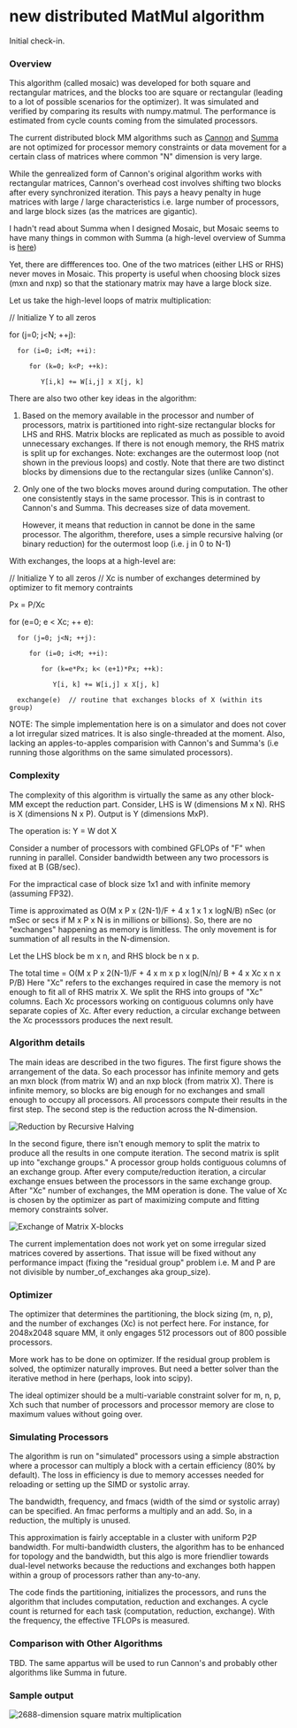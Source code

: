 
# new distributed MatMul algorithm

Initial check-in.

###  Overview

This algorithm (called mosaic) was developed for both square and rectangular matrices, and the blocks too are square or rectangular (leading to a lot of possible scenarios for the optimizer). It was simulated and verified by comparing its results with numpy.matmul. The performance is estimated from cycle counts coming from the simulated processors.

The current distributed block MM algorithms such as [Cannon](https://iq.opengenus.org/cannon-algorithm-distributed-matrix-multiplication/) and [Summa](http://www.netlib.org/lapack/lawnspdf/lawn96.pdf) are not optimized for processor memory constraints or data movement for a certain class of matrices where common "N" dimension is very large.

While the genrealized form of Cannon's original algorithm works with rectangular matrices, Cannon's overhead cost involves shifting two blocks after every synchronized iteration. This pays a heavy penalty in huge matrices with large / large characteristics i.e. large number of processors, and large block sizes (as the matrices are gigantic).

I hadn't read about Summa when I designed Mosaic, but Mosaic seems to have many things in common with Summa (a high-level overview of Summa is [here](http://cseweb.ucsd.edu/classes/fa12/cse260-b/Lectures/Lec13.pdf)) 

Yet, there are diffferences too. One of the two matrices (either LHS or RHS) never moves in Mosaic. This property is useful when choosing block sizes (mxn and nxp) so that the stationary matrix may have a large block size. 

Let us take the high-level loops of matrix multiplication:

// Initialize Y to all zeros

   for (j=0; j<N; ++j):
   
      for (i=0; i<M; ++i):
      
         for (k=0; k<P; ++k):
         
            Y[i,k] += W[i,j] x X[j, k]

There are also two other key ideas in the algorithm:

1. Based on the memory available in the processor and number of processors, matrix is partitioned into right-size rectangular blocks for LHS and RHS. 
   Matrix blocks are replicated as much as possible to avoid unnecessary exchanges. If there is not enough memory, the RHS matrix is split up for exchanges.
   Note: exchanges are the outermost loop (not shown in the previous loops) and costly. Note that there are two distinct blocks by dimensions due to the rectangular sizes (unlike Cannon's). 
   
2. Only one of the two blocks moves around during computation. The other one consistently stays in the same processor. This is in contrast to Cannon's and Summa. This decreases size of data movement.

   However, it means that reduction in cannot be done in the same processor. 
   The algorithm, therefore, uses a simple recursive halving (or binary reduction) for the outermost loop (i.e. j in 0 to N-1)
   
With exchanges, the loops at a high-level are:

// Initialize Y to all zeros
// Xc is number of exchanges determined by optimizer to fit memory contraints

   Px = P/Xc
   
   for (e=0; e < Xc; ++ e):
   
      for (j=0; j<N; ++j):
      
         for (i=0; i<M; ++i): 
         
            for (k=e*Px; k< (e+1)*Px; ++k): 
            
               Y[i, k] += W[i,j] x X[j, k]
               
      exchange(e)  // routine that exchanges blocks of X (within its group)
            
NOTE: The simple implementation here is on a simulator and does not cover a lot irregular sized matrices. It is also single-threaded at the moment. Also, lacking an apples-to-apples comparision with Cannon's and Summa's (i.e running those algorithms on the same simulated processors).

### Complexity

The  complexity of this algorithm is virtually the same as any other block-MM except the reduction part. Consider, LHS is W (dimensions M x N). RHS is X (dimensions N x P). 
Output is Y (dimensions MxP).

The operation is: Y = W dot X  

Consider a number of processors with combined GFLOPs of "F" when running in parallel.
Consider bandwidth between any two processors is fixed at B (GB/sec).

For the impractical case of block size 1x1 and with infinite memory (assuming FP32).

Time is approximated as O(M x P x (2N-1)/F + 4 x 1 x 1 x logN/B) nSec (or mSec or secs if M x P x N is in millions or billions).
So, there are no "exchanges" happening as memory is limitless. The only movement is for summation of all results in the N-dimension.

Let the LHS block be m x n, and RHS block be n x p.

The total time = O(M x P x 2(N-1)/F  + 4 x m x p x log(N/n)/ B + 4 x Xc x n x P/B)
Here "Xc" refers to the exchanges required in case the memory is not enough to fit all of RHS matrix X. We split the RHS into groups of "Xc" columns. 
Each Xc processors working on contiguous columns only have separate copies of Xc. After every reduction, a circular exchange between the Xc processsors produces the next result. 

### Algorithm details

The main ideas are described in the two figures. The first figure shows the arrangement of the data. 
So each processor has infinite memory and gets an mxn block (from matrix W) and an nxp block (from matrix X). 
There is infinite memory, so blocks are big enough for no exchanges and small enough to occupy all processors.
All processors compute their results in the first step. The second step is the reduction across the N-dimension.

![Reduction by Recursive Halving](https://github.com/bpudiped/MosaicMM/blob/master/mosiacMM1.png)

In the second figure, there isn't enough memory to split the matrix to produce all the results in one compute iteration.
The second matrix is split up into "exchange groups." A processor group holds contiguous columns of an exchange group. 
After every compute/reduction iteration, a circular exchange ensues between the processors in the same exchange group.
After "Xc" number of exchanges, the MM operation is done. The value of Xc is chosen by the optimizer as part of maximizing
compute and fitting memory constraints solver. 

![Exchange of Matrix X-blocks](https://github.com/bpudiped/MosaicMM/blob/master/mosiacMM.png)

The current implementation does not work yet on some irregular sized matrices covered by assertions. That issue will be fixed without
any performance impact (fixing the "residual group" problem i.e. M and P are not divisible by number_of_exchanges aka group_size).

### Optimizer

The optimizer that determines the partitioning, the block sizing (m, n, p), and the number of exchanges (Xc) is not perfect here. 
For instance, for 2048x2048 square MM, it only engages 512 processors out of 800 possible processors. 

More work has to be done on optimizer. If the residual group problem is solved, the optimizer naturally improves. But need a better
solver than the iterative method in here (perhaps, look into scipy).

The ideal optimizer should be a multi-variable constraint solver for m, n, p, Xch such that number of processors and processor memory
are close to maximum values without going over.

### Simulating Processors

The algorithm is run on "simulated" processors using a simple abstraction where a processor can multiply a block with a certain efficiency (80% by default).
The loss in efficiency is due to memory accesses needed for reloading or setting up the SIMD or systolic array. 

The bandwidth, frequency, and fmacs (width of the simd or systolic array) can be specified. An fmac performs a multiply and an add. So, in a reduction, 
the multiply is unused.

This approximation is fairly acceptable in a cluster with uniform P2P bandwidth. For multi-bandwidth clusters, the algorithm has to be enhanced for topology and the bandwidth, but this algo is more friendlier towards dual-level networks because the reductions and exchanges both happen within a group of processors rather than any-to-any.

The code finds the partitioning, initializes the processors, and runs the algorithm that includes computation, reduction and exchanges.
A cycle count is returned for each task (computation, reduction, exchange). With the frequency, the effective TFLOPs is measured.

### Comparison with Other Algorithms

TBD. The same appartus will be used to run Cannon's and probably other algorithms like Summa in future.

### Sample output

![2688-dimension square matrix multiplication](https://github.com/bpudiped/MosaicMM/blob/master/mosaicLog1.PNG)





